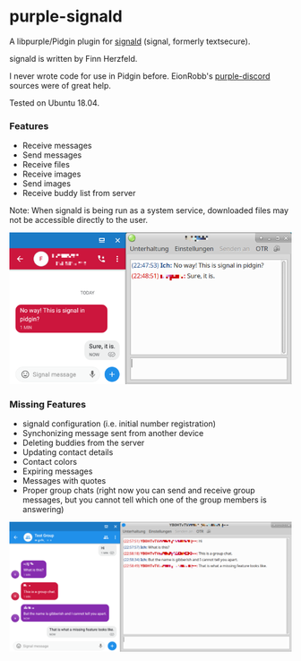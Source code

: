 # purple-signald

A libpurple/Pidgin plugin for [signald](https://git.callpipe.com/finn/signald) (signal, formerly textsecure).

signald is written by Finn Herzfeld.

I never wrote code for use in Pidgin before. EionRobb's [purple-discord](https://github.com/EionRobb/purple-discord) sources were of great help. 

Tested on Ubuntu 18.04.

### Features

* Receive messages
* Send messages
* Receive files
* Receive images
* Send images
* Receive buddy list from server

Note: When signald is being run as a system service, downloaded files may not be accessible directly to the user.

![Instant Message](/instant_message.png?raw=true "Instant Message Screenshot")

### Missing Features

* signald configuration (i.e. initial number registration)
* Synchonizing message sent from another device
* Deleting buddies from the server
* Updating contact details
* Contact colors
* Expiring messages
* Messages with quotes
* Proper group chats (right now you can send and receive group messages, but you cannot tell which one of the group members is answering)

![Group Chat](/groupchat.png?raw=true "Group Chat Screenshot")

